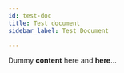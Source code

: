 ```yaml
---
id: test-doc
title: Test document
sidebar_label: Test Document

---
```

Dummy **content** here and **here**...